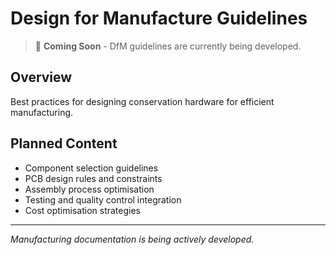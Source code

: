# Design for Manufacture Guidelines

> 🚧 **Coming Soon** - DfM guidelines are currently being developed.

## Overview
Best practices for designing conservation hardware for efficient manufacturing.

## Planned Content
- Component selection guidelines
- PCB design rules and constraints
- Assembly process optimisation
- Testing and quality control integration
- Cost optimisation strategies

---
*Manufacturing documentation is being actively developed.*